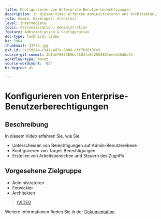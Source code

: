 ```yaml
---
title: Konfigurieren von Enterprise-Benutzerberechtigungen
description: In diesem Video erfahren Administratoren und Architekten, wie sie Berechtigungen auf Administrator-Benutzerebene unterscheiden, Target-Berechtigungen konfigurieren, Arbeitsbereiche erstellen und den Zugriff regulieren können.
role: Admin, Developer, Architect
level: Intermediate
topic: Personalization, Administration
feature: Administration & Configuration
doc-type: technical video
kt: 5064
thumbnail: 33754.jpg
exl-id: ce159244-c541-4d7a-880d-cff7bf6f9fe9
source-git-commit: 1b14e7987309bc4104fa842558861eeedb0ddb44
workflow-type: tm+mt
source-wordcount: '65'
ht-degree: 4%

---
```


# Konfigurieren von Enterprise-Benutzerberechtigungen

## Beschreibung

In diesem Video erfahren Sie, wie Sie:

* Unterscheiden von Berechtigungen auf Admin-Benutzerebene
* Konfigurieren von Target-Berechtigungen
* Erstellen von Arbeitsbereichen und Steuern des Zugriffs

## Vorgesehene Zielgruppe

* Administratoren
* Entwickler
* Architekten

>[!VIDEO](https://video.tv.adobe.com/v/33754/?quality=12)

Weitere Informationen finden Sie in der [Dokumentation](https://experienceleague.adobe.com/docs/target/using/administer/administrating-target.html?lang=en).
